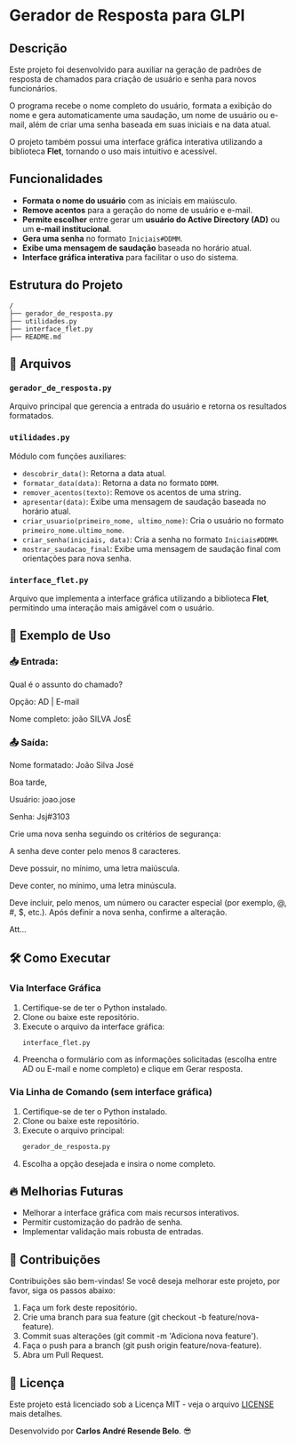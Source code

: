 # Gerador de Resposta para GLPI

## Descrição
Este projeto foi desenvolvido para auxiliar na geração de padrões de resposta de chamados para criação de usuário e senha para novos funcionários.

O programa recebe o nome completo do usuário, formata a exibição do nome e gera automaticamente uma saudação, um nome de usuário ou e-mail, além de criar uma senha baseada em suas iniciais e na data atual.

O projeto também possui uma interface gráfica interativa utilizando a biblioteca **Flet**, tornando o uso mais intuitivo e acessível.

## Funcionalidades
- **Formata o nome do usuário** com as iniciais em maiúsculo.
- **Remove acentos** para a geração do nome de usuário e e-mail.
- **Permite escolher** entre gerar um **usuário do Active Directory (AD)** ou um **e-mail institucional**.
- **Gera uma senha** no formato `Iniciais#DDMM`.
- **Exibe uma mensagem de saudação** baseada no horário atual.
- **Interface gráfica interativa** para facilitar o uso do sistema.

## Estrutura do Projeto
```
/
├── gerador_de_resposta.py
├── utilidades.py
├── interface_flet.py
├── README.md
```

## 📂 Arquivos
### `gerador_de_resposta.py`
Arquivo principal que gerencia a entrada do usuário e retorna os resultados formatados.

### `utilidades.py`
Módulo com funções auxiliares:
- `descobrir_data()`: Retorna a data atual.
- `formatar_data(data)`: Retorna a data no formato `DDMM`.
- `remover_acentos(texto)`: Remove os acentos de uma string.
- `apresentar(data)`: Exibe uma mensagem de saudação baseada no horário atual.
- `criar_usuario(primeiro_nome, ultimo_nome)`: Cria o usuário no formato `primeiro_nome.ultimo_nome`.
- `criar_senha(iniciais, data)`: Cria a senha no formato `Iniciais#DDMM`.
- `mostrar_saudacao_final`: Exibe uma mensagem de saudação final com orientações para nova senha.

### `interface_flet.py`
Arquivo que implementa a interface gráfica utilizando a biblioteca **Flet**, permitindo uma interação mais amigável com o usuário.

## 🚀 Exemplo de Uso
### 📥 Entrada:

Qual é o assunto do chamado?

Opção: AD | E-mail

Nome completo: joão SILVA JosÉ

### 📤 Saída:
Nome formatado: João Silva José

Boa tarde,

Usuário: joao.jose

Senha: Jsj#3103

Crie uma nova senha seguindo os critérios de segurança:

A senha deve conter pelo menos 8 caracteres.

Deve possuir, no mínimo, uma letra maiúscula.

Deve conter, no mínimo, uma letra minúscula.

Deve incluir, pelo menos, um número ou caracter especial (por exemplo, @, #, $, etc.). Após definir a nova senha, confirme a alteração.

Att...


## 🛠 Como Executar
### Via Interface Gráfica
1. Certifique-se de ter o Python instalado.
2. Clone ou baixe este repositório.
3. Execute o arquivo da interface gráfica:
   ```sh
   interface_flet.py
   ```
4. Preencha o formulário com as informações solicitadas (escolha entre AD ou E-mail e nome completo) e clique em Gerar resposta.

### Via Linha de Comando (sem interface gráfica)
1. Certifique-se de ter o Python instalado.
2. Clone ou baixe este repositório.
3. Execute o arquivo principal:
   ```sh
   gerador_de_resposta.py
   ```
4. Escolha a opção desejada e insira o nome completo.

## 🔥 Melhorias Futuras
- Melhorar a interface gráfica com mais recursos interativos.
- Permitir customização do padrão de senha.
- Implementar validação mais robusta de entradas.

## 🤝 Contribuições
Contribuições são bem-vindas! Se você deseja melhorar este projeto, por favor, siga os passos abaixo:
1. Faça um fork deste repositório.
2. Crie uma branch para sua feature (git checkout -b feature/nova-feature).
3. Commit suas alterações (git commit -m 'Adiciona nova feature').
4. Faça o push para a branch (git push origin feature/nova-feature).
5. Abra um Pull Request.

## 📜 Licença
Este projeto está licenciado sob a Licença MIT - veja o arquivo [LICENSE](https://github.com/CaseResende/Gerador-de-resposta/blob/main/LICENSE) mais detalhes.

Desenvolvido por **Carlos André Resende Belo**. 😎

